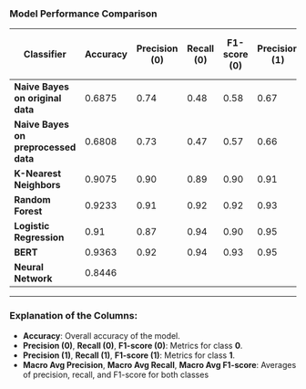 ### Model Performance Comparison

| Classifier              | Accuracy | Precision (0) | Recall (0) | F1-score (0) | Precision (1) | Recall (1) | F1-score (1) | Macro Avg Precision | Macro Avg Recall | Macro Avg F1-score |
|-------------------------|----------|----------------|-------------|---------------|----------------|-------------|---------------|---------------------|-------------------|---------------------|
| **Naive Bayes on original data**         | 0.6875   | 0.74           | 0.48        | 0.58          | 0.67           | 0.86        | 0.75          | 0.70                | 0.67              | 0.67                |
| **Naive Bayes on preprocessed data**         | 0.6808   | 0.73           | 0.47        | 0.57         | 0.66           | 0.85        | 0.75          | 0.69                | 0.66              | 0.66                |
| **K-Nearest Neighbors** | 0.9075   | 0.90           | 0.89        | 0.90          | 0.91           | 0.92        | 0.92          | 0.91                | 0.91              | 0.91                |
| **Random Forest**       | 0.9233   | 0.91           | 0.92        | 0.92          | 0.93           | 0.93        | 0.93          | 0.92                | 0.92              | 0.92                |
| **Logistic Regression** | 0.91     | 0.87           | 0.94        | 0.90          | 0.95           | 0.89        | 0.92          | 0.91                | 0.91              | 0.91                |
| **BERT**       | 0.9363   | 0.92           | 0.94        | 0.93          | 0.95           | 0.93        | 0.94          | 0.94                | 0.94              | 0.94                |
| **Neural Network**        | 0.8446   |            |         |           |                |             |               | 0.87                    | 0.85                  | 0.86                    |



---

### Explanation of the Columns:
- **Accuracy**: Overall accuracy of the model.
- **Precision (0)**, **Recall (0)**, **F1-score (0)**: Metrics for class **0**.
- **Precision (1)**, **Recall (1)**, **F1-score (1)**: Metrics for class **1**.
- **Macro Avg Precision**, **Macro Avg Recall**, **Macro Avg F1-score**: Averages of precision, recall, and F1-score for both classes